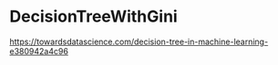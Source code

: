 # DecisionTreeWithGini
https://towardsdatascience.com/decision-tree-in-machine-learning-e380942a4c96
